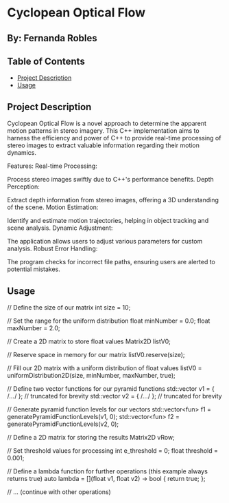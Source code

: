 # Cyclopean Optical Flow
## By: Fernanda Robles

## Table of Contents

- [Project Description](#project-description)
- [Usage](#usage)

## Project Description

Cyclopean Optical Flow is a novel approach to determine the apparent motion patterns in stereo imagery. This C++ implementation aims to harness the efficiency and power of C++ to provide real-time processing of stereo images to extract valuable information regarding their motion dynamics.

Features:
Real-time Processing:

Process stereo images swiftly due to C++'s performance benefits.
Depth Perception:

Extract depth information from stereo images, offering a 3D understanding of the scene.
Motion Estimation:

Identify and estimate motion trajectories, helping in object tracking and scene analysis.
Dynamic Adjustment:

The application allows users to adjust various parameters for custom analysis.
Robust Error Handling:

The program checks for incorrect file paths, ensuring users are alerted to potential mistakes.

## Usage

// Define the size of our matrix
int size = 10;

// Set the range for the uniform distribution
float minNumber = 0.0;
float maxNumber = 2.0;

// Create a 2D matrix to store float values
Matrix2D<float> listV0;

// Reserve space in memory for our matrix
listV0.reserve(size);

// Fill our 2D matrix with a uniform distribution of float values 
listV0 = uniformDistribution2D(size, minNumber, maxNumber, true);

// Define two vector functions for our pyramid functions
std::vector<float> v1 = { /*...*/ };  // truncated for brevity
std::vector<float> v2 = { /*...*/ };  // truncated for brevity

// Generate pyramid function levels for our vectors
std::vector<fun<float>> f1 = generatePyramidFunctionLevels(v1, 0);
std::vector<fun<float>> f2 = generatePyramidFunctionLevels(v2, 0);

// Define a 2D matrix for storing the results
Matrix2D<float> vRow;

// Set threshold values for processing 
int e_threshold = 0;
float threshold = 0.001;

// Define a lambda function for further operations (this example always returns true)
auto lambda = [](float v1, float v2) -> bool {
    return true;
};

// ... (continue with other operations)




